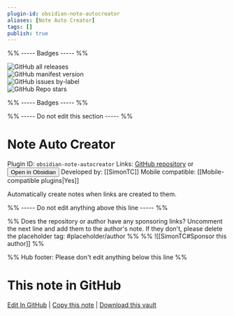 ```yaml
---
plugin-id: obsidian-note-autocreator
aliases: [Note Auto Creator]
tags: []
publish: true
---
```


%% ----- Badges ----- %%

![GitHub all releases](https://img.shields.io/github/downloads/SimonTC/obsidian-note-autocreation/total?color=573E7A&logo=github&style=for-the-badge)  
![GitHub manifest version](https://img.shields.io/github/manifest-json/v/SimonTC/obsidian-note-autocreation?color=573E7A&logo=github&style=for-the-badge)  
![GitHub issues by-label](https://img.shields.io/github/issues/SimonTC/obsidian-note-autocreation/help%20wanted?color=573E7A&logo=github&style=for-the-badge)  
![GitHub Repo stars](https://img.shields.io/github/stars/SimonTC/obsidian-note-autocreation?color=573E7A&logo=github&style=for-the-badge)

%% ----- Badges ----- %%

%% ----- Do not edit this section ----- %%

# Note Auto Creator

Plugin ID: `obsidian-note-autocreator`
Links: [GitHub repository](https://github.com/SimonTC/obsidian-note-autocreation) or [<button id=HH>Open in Obsidian</button>](obsidian://show-plugin?id=obsidian-note-autocreator)
Developed by: [[SimonTC]]
Mobile compatible: [[Mobile-compatible plugins|Yes]]

Automatically create notes when links are created to them.

%% ----- Do not edit anything above this line ----- %%

%% Does the repository or author have any sponsoring links? Uncomment the next line and add them to the author's note. If they don't, please delete the placeholder tag: #placeholder/author %%
%% ![[SimonTC#Sponsor this author]] %%

%% Hub footer: Please don't edit anything below this line %%

# This note in GitHub

<span class="git-footer">[Edit In GitHub](https://github.dev/obsidian-community/obsidian-hub/blob/main/02%20-%20Community%20Expansions/02.05%20All%20Community%20Expansions/Plugins/obsidian-note-autocreator.md "git-hub-edit-note") | [Copy this note](https://raw.githubusercontent.com/obsidian-community/obsidian-hub/main/02%20-%20Community%20Expansions/02.05%20All%20Community%20Expansions/Plugins/obsidian-note-autocreator.md "git-hub-copy-note") | [Download this vault](https://github.com/obsidian-community/obsidian-hub/archive/refs/heads/main.zip "git-hub-download-vault") </span>
